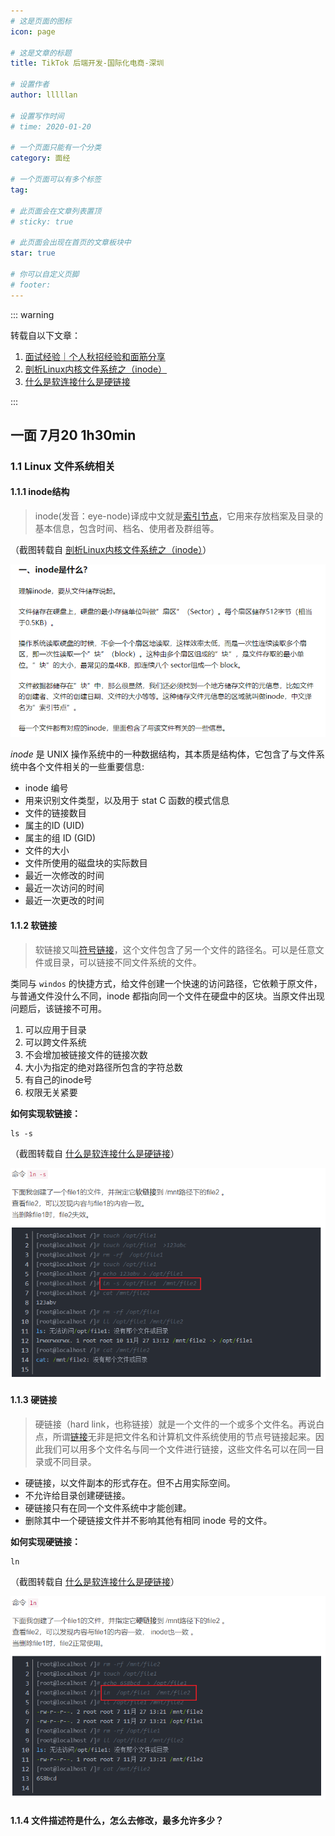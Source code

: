```yaml
---
# 这是页面的图标
icon: page

# 这是文章的标题
title: TikTok 后端开发-国际化电商-深圳

# 设置作者
author: lllllan

# 设置写作时间
# time: 2020-01-20

# 一个页面只能有一个分类
category: 面经

# 一个页面可以有多个标签
tag:

# 此页面会在文章列表置顶
# sticky: true

# 此页面会出现在首页的文章板块中
star: true

# 你可以自定义页脚
# footer: 
---
```




::: warning 

转载自以下文章：

1. [面试经验｜个人秋招经验和面筋分享](https://leetcode-cn.com/circle/discuss/JlrHm3/)
2. [剖析Linux内核文件系统之（inode）](https://zhuanlan.zhihu.com/p/385384549)
3. [什么是软连接什么是硬链接](https://blog.csdn.net/qq_26129413/article/details/110228234)

:::



## 一面 7月20 1h30min



### 1.1 Linux 文件系统相关



#### 1.1.1 inode结构

> inode(发音：eye-node)译成中文就是[索引节点](https://baike.baidu.com/item/索引节点/4506518)，它用来存放档案及目录的基本信息，包含时间、档名、使用者及群组等。

（截图转载自 [剖析Linux内核文件系统之（inode）](https://zhuanlan.zhihu.com/p/385384549)）

![image-20220226213956826](README.assets/image-20220226213956826.png)



*inode* 是 UNIX 操作系统中的一种数据结构，其本质是结构体，它包含了与文件系统中各个文件相关的一些重要信息:

- inode 编号
- 用来识别文件类型，以及用于 stat C 函数的模式信息
- 文件的链接数目
- 属主的ID (UID)
- 属主的组 ID (GID)
- 文件的大小
- 文件所使用的磁盘块的实际数目
- 最近一次修改的时间 
- 最近一次访问的时间
- 最近一次更改的时间



#### 1.1.2 软链接

> 软链接又叫[符号链接](https://baike.baidu.com/item/符号链接/7177630)，这个文件包含了另一个文件的路径名。可以是任意文件或目录，可以链接不同文件系统的文件。

类同与 `windos` 的快捷方式，给文件创建一个快速的访问路径，它依赖于原文件，与普通文件没什么不同，inode 都指向同一个文件在硬盘中的区块。当原文件出现问题后，该链接不可用。

1. 可以应用于目录
2. 可以跨文件系统
3. 不会增加被链接文件的链接次数
4. 大小为指定的绝对路径所包含的字符总数
5. 有自己的inode号
6. 权限无关紧要



**如何实现软链接：**

```shell
ls -s
```

（截图转载自 [什么是软连接什么是硬链接](https://blog.csdn.net/qq_26129413/article/details/110228234)）

![image-20220226214830001](README.assets/image-20220226214830001.png)



#### 1.1.3 硬链接

> 硬链接（hard link，也称链接）就是一个文件的一个或多个文件名。再说白点，所谓[链接](https://baike.baidu.com/item/链接/2665501)无非是把文件名和计算机文件系统使用的节点号链接起来。因此我们可以用多个文件名与同一个文件进行链接，这些文件名可以在同一目录或不同目录。

- 硬链接，以文件副本的形式存在。但不占用实际空间。
- 不允许给目录创建硬链接。
- 硬链接只有在同一个文件系统中才能创建。
- 删除其中一个硬链接文件并不影响其他有相同 inode 号的文件。



**如何实现硬链接：**

```shell
ln
```

（截图转载自 [什么是软连接什么是硬链接](https://blog.csdn.net/qq_26129413/article/details/110228234)）

![image-20220226215423249](README.assets/image-20220226215423249.png)

#### 1.1.4 文件描述符是什么，怎么去修改，最多允许多少？

